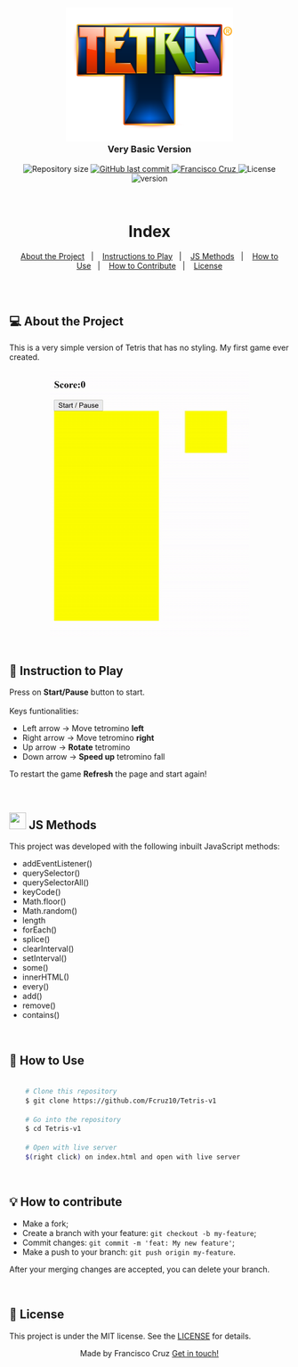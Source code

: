<h3 align="center">
    <img alt="Logo" title="#logo" width="300px" src="./public/assets/TetrisLogo.png">
    <br>
    <b>Very Basic Version</b>  
    <br>
</h3>

<p align="center">

  <img alt="Repository size" src="https://img.shields.io/github/repo-size/Fcruz10/LaunchBase">
  
  <a href="https://github.com/Fcruz10/LaunchBase/commits/master">
    <img alt="GitHub last commit" src="https://img.shields.io/github/last-commit/Fcruz10/LaunchBase">
  </a>

  <a href="https://www.linkedin.com/in/francisco-cruz-074208140/" >
    <img alt="Francisco Cruz" src="https://img.shields.io/badge/Francisco-in-%230072b1">
  </a>
  <a>
    <img alt="License" src="https://img.shields.io/github/license/vitorserrano/ecoleta?color=%237519C1">
  </a>
  
  <a>
    <img alt="version" src="https://img.shields.io/badge/version-1.0.0-%230072b1">
  </a>
  
</p>

<br />

<h1 align="center">Index</h1>

<p align="center">
  <a href="#about">About the Project</a>&nbsp;&nbsp;&nbsp;|&nbsp;&nbsp;&nbsp;
  <a href="#instructions">Instructions to Play</a>&nbsp;&nbsp;&nbsp;|&nbsp;&nbsp;&nbsp;
  <a href="#methods">JS Methods</a>&nbsp;&nbsp;&nbsp;|&nbsp;&nbsp;&nbsp;
  <a href="#how-to-use">How to Use</a>&nbsp;&nbsp;&nbsp;|&nbsp;&nbsp;&nbsp;
  <a href="#how-to-contribute">How to Contribute</a>&nbsp;&nbsp;&nbsp;|&nbsp;&nbsp;&nbsp;
  <a href="#license">License</a>
</p>

<br />
<br />

<a id="about"></a>
## :computer: About the Project

This is a very simple version of Tetris that has no styling. My first game ever created.

<div align="center">
  <img src="./public/assets/GamePreview.gif">
</div>

<br />

<a id="instructions"></a>
## :bookmark_tabs: Instruction to Play

Press on **Start/Pause** button to start. 
<br />
<br />
Keys funtionalities:
* Left arrow &rarr; Move tetromino **left**
* Right arrow &rarr; Move tetromino **right**
* Up arrow &rarr; **Rotate** tetromino
* Down arrow &rarr; **Speed up** tetromino fall

To restart the game **Refresh** the page and start again!

<br />

<a id="methods"></a>
<h2><a href="https://www.javascript.com/"><img width="30" height="30" src="https://external-content.duckduckgo.com/iu/?u=https%3A%2F%2Fxabikos.gallerycdn.vsassets.io%2Fextensions%2Fxabikos%2Fjavascriptsnippets%2F1.7.2%2F1545658667284%2FMicrosoft.VisualStudio.Services.Icons.Default&f=1&nofb=1"></a> JS Methods</h2>

This project was developed with the following inbuilt JavaScript methods:
* addEventListener()
* querySelector()
* querySelectorAll()
* keyCode()
* Math.floor()
* Math.random()
* length
* forEach()
* splice()
* clearInterval()
* setInterval()
* some()
* innerHTML()
* every()
* add()
* remove()
* contains()

<br />

<a id="how-to-use"></a>
## :open_file_folder: How to Use

```bash

    # Clone this repository
    $ git clone https://github.com/Fcruz10/Tetris-v1

    # Go into the repository
    $ cd Tetris-v1
    
    # Open with live server
    $(right click) on index.html and open with live server
```

<br />

<a id="how-to-contribute"></a>
## :bulb: How to contribute

-  Make a fork;
-  Create a branch with your feature: `git checkout -b my-feature`;
-  Commit changes: `git commit -m 'feat: My new feature'`;
-  Make a push to your branch: `git push origin my-feature`.

After your merging changes are accepted, you can delete your branch.

<br />

<a id="license"></a>
## :memo: License

This project is under the MIT license. See the [LICENSE](https://github.com/Fcruz10/Tetris-v1/blob/master/LICENSE) for details.

<p align="center"> Made by Francisco Cruz <a href="https://www.linkedin.com/in/francisco-cruz-074208140/"> Get in touch! </a> </p>
